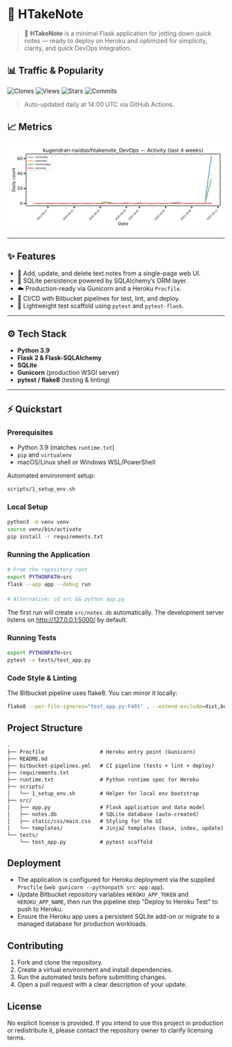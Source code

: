# 🧠 HTakeNote

> 🚀 **HTakeNote** is a minimal Flask application for jotting down quick notes — ready to deploy on Heroku and optimized for simplicity, clarity, and quick DevOps integration.

## 📊 Traffic & Popularity
![Clones](https://img.shields.io/endpoint?cacheSeconds=300&url=https%3A%2F%2Fgist.githubusercontent.com%2Fkugendran-naidoo%2F2b0de4f9f92a605b780e986e6d48ffcc%2Fraw%2Fhtakenote_DevOps-clones.json%3Fv%3D2)
![Views](https://img.shields.io/endpoint?cacheSeconds=300&url=https%3A%2F%2Fgist.githubusercontent.com%2Fkugendran-naidoo%2F9b749f24de62343dc995f8d524027c39%2Fraw%2Fhtakenote_DevOps-views.json%3Fv%3D2)
![Stars](https://img.shields.io/endpoint?cacheSeconds=300&url=https%3A%2F%2Fgist.githubusercontent.com%2Fkugendran-naidoo%2F2b0de4f9f92a605b780e986e6d48ffcc%2Fraw%2Fhtakenote_DevOps-stars.json%3Fv%3D2)
![Commits](https://img.shields.io/endpoint?cacheSeconds=300&url=https%3A%2F%2Fgist.githubusercontent.com%2Fkugendran-naidoo%2F2b0de4f9f92a605b780e986e6d48ffcc%2Fraw%2Fhtakenote_DevOps-commits.json%3Fv%3D2)

> Auto-updated daily at 14:00 UTC via GitHub Actions.

## 📈 Metrics
![Activity (last 4 weeks)](https://raw.githubusercontent.com/kugendran-naidoo/htakenote_DevOps/main/metrics/activity_4w.png)

<!--![Forks](https://img.shields.io/github/forks/kugendran-naidoo/htakenote_DevOps?style=social)
![Issues](https://img.shields.io/github/issues/kugendran-naidoo/htakenote_DevOps)
![License](https://img.shields.io/github/license/kugendran-naidoo/htakenote_DevOps)
![Last Commit](https://img.shields.io/github/last-commit/kugendran-naidoo/htakenote_DevOps)

![Traffic 14d](https://raw.githubusercontent.com/kugendran-naidoo/htakenote_DevOps/main/metrics/traffic_14d.png)
![Commits 30d](https://raw.githubusercontent.com/kugendran-naidoo/htakenote_DevOps/main/metrics/commits_30d.png)
![Stars & Forks 30d](https://raw.githubusercontent.com/kugendran-naidoo/htakenote_DevOps/main/metrics/stars_forks_30d.png)

[![Star History](https://api.star-history.com/svg?repos=kugendran-naidoo/htakenote_DevOps&type=Date)](https://star-history.com/#kugendran-naidoo/htakenote_DevOps)-->

---

## ✨ Features
- 📝 Add, update, and delete text notes from a single-page web UI.
- 💾 SQLite persistence powered by SQLAlchemy’s ORM layer.
- ☁️ Production-ready via Gunicorn and a Heroku `Procfile`.
- 🔧 CI/CD with Bitbucket pipelines for test, lint, and deploy.
- 🧪 Lightweight test scaffold using `pytest` and `pytest-flask`.

---

## ⚙️ Tech Stack
- **Python 3.9**
- **Flask 2 & Flask-SQLAlchemy**
- **SQLite**
- **Gunicorn** (production WSGI server)
- **pytest / flake8** (testing & linting)

---

## ⚡ Quickstart

### Prerequisites
- Python 3.9 (matches `runtime.txt`)
- `pip` and `virtualenv`
- macOS/Linux shell or Windows WSL/PowerShell

Automated environment setup:
```bash
scripts/1_setup_env.sh
```


### Local Setup
```bash
python3 -m venv venv
source venv/bin/activate
pip install -r requirements.txt
```

### Running the Application
```bash
# From the repository root
export PYTHONPATH=src
flask --app app --debug run

# Alternative: cd src && python app.py
```
The first run will create `src/notes.db` automatically. The development server listens on http://127.0.0.1:5000/ by default.

### Running Tests
```bash
export PYTHONPATH=src
pytest -v tests/test_app.py
```

### Code Style & Linting
The Bitbucket pipeline uses flake8. You can mirror it locally:
```bash
flake8 --per-file-ignores="test_app.py:F401" . --extend-exclude=dist,build --show-source --statistics
```

## Project Structure
```
.
├── Procfile                  # Heroku entry point (Gunicorn)
├── README.md
├── bitbucket-pipelines.yml   # CI pipeline (tests + lint + deploy)
├── requirements.txt
├── runtime.txt               # Python runtime spec for Heroku
├── scripts/
│   └── 1_setup_env.sh        # Helper for local env bootstrap
├── src/
│   ├── app.py                # Flask application and data model
│   ├── notes.db              # SQLite database (auto-created)
│   ├── static/css/main.css   # Styling for the UI
│   └── templates/            # Jinja2 templates (base, index, update)
└── tests/
    └── test_app.py           # pytest scaffold
```

## Deployment
- The application is configured for Heroku deployment via the supplied `Procfile` (`web gunicorn --pythonpath src app:app`).
- Update Bitbucket repository variables `HEROKU_APP_TOKEN` and `HEROKU_APP_NAME`, then run the pipeline step "Deploy to Heroku Test" to push to Heroku.
- Ensure the Heroku app uses a persistent SQLite add-on or migrate to a managed database for production workloads.

## Contributing
1. Fork and clone the repository.
2. Create a virtual environment and install dependencies.
3. Run the automated tests before submitting changes.
4. Open a pull request with a clear description of your update.

## License
No explicit license is provided. If you intend to use this project in production or redistribute it, please contact the repository owner to clarify licensing terms.
